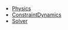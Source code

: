 * [Physics](./Physics/index.html)
* [ConstraintDynamics](./ConstraintDynamics/index.html)
* [Solver](./Solver/index.html)
